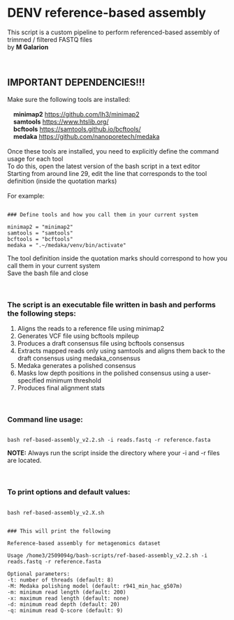 # **DENV reference-based assembly**<br/>
This script is a custom pipeline to perform referenced-based assembly of trimmed / filtered FASTQ files <br/>
by **M Galarion**


<br/>

## IMPORTANT DEPENDENCIES!!! <br/>
Make sure the following tools are installed:<br/>
<br/>
&emsp;**minimap2**  https://github.com/lh3/minimap2 <br/>
&emsp;**samtools** https://www.htslib.org/ <br/>
&emsp;**bcftools** https://samtools.github.io/bcftools/ <br/>
&emsp;**medaka**  https://github.com/nanoporetech/medaka <br/>
<br/>
Once these tools are installed, you need to explicitly define the command usage for each tool <br/>
To do this, open the latest version of the bash script in a text editor <br/>
Starting from around line 29, edit the line that corresponds to the tool definition (inside the quotation marks) <br/>
 <br/>
For example:
```

### Define tools and how you call them in your current system

minimap2 = "minimap2"
samtools = "samtools"
bcftools = "bcftools"
medaka = ".~/medaka/venv/bin/activate"

```
The tool definition inside the quotation marks should correspond to how you call them in your current system<br/>
Save the bash file and close<br/>

<br/>

### The script is an executable file written in bash and performs the following steps:<br/>
1. Aligns the reads to a reference file using minimap2 <br/>
2. Generates VCF file using bcftools mpileup <br/>
3. Produces a draft consensus file using bcftools consensus <br/>
4. Extracts mapped reads only using samtools and aligns them back to the draft consensus using medaka_consensus <br/>
5. Medaka generates a polished consensus <br/>
6. Masks low depth positions in the polished consensus using a user-specified minimum threshold <br/>
7. Produces final alignment stats <br/>
<br/>

### Command line usage:
```

bash ref-based-assembly_v2.2.sh -i reads.fastq -r reference.fasta

```
**NOTE:** Always run the script inside the directory where your -i and -r files are located.

<br/>

### To print options and default values:
```

bash ref-based-assembly_v2.X.sh


### This will print the following

Reference-based assembly for metagenomics dataset

Usage /home3/2509094g/bash-scripts/ref-based-assembly_v2.2.sh -i reads.fastq -r reference.fasta

Optional parameters:
-t: number of threads (default: 8)
-M: Medaka polishing model (default: r941_min_hac_g507m)
-m: minimum read length (default: 200)
-x: maximum read length (default: none)
-d: minimum read depth (default: 20)
-q: minimum read Q-score (default: 9)

```
